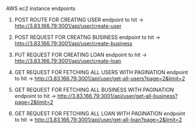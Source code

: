 AWS ec2 instance endpoints 

1. POST ROUTE FOR CREATING USER
endpoint to hit -> http://3.83.166.79:3001/api/user/create-user

2. POST REQUEST FOR CREATNG BUSINESS
endpoint to hit -> http://3.83.166.79:3001/api/user/create-business

3. PUT REQUEST FOR CREATING LOAN
endpoint to hit -> http://3.83.166.79:3001/api/user/create-loan

4. GET REQUEST FOR FETCHING ALL USERS WITH PAGINATION
endpoint to hit -> http://3.83.166.79:3001/api/user/get-all-users?page=2&limit=2

5. GET REQUEST FOR FETCHING ALL BUSINESS WITH PAGINATION
endpoint to hit -> http://3.83.166.79:3001/api/user/get-all-business?page=2&limit=2

6. GET REQUEST FOR FETCHING ALL LOAN WITH PAGINATION
endpoint to hit -> http://3.83.166.79:3001/api/user/get-all-loan?page=2&limit=2